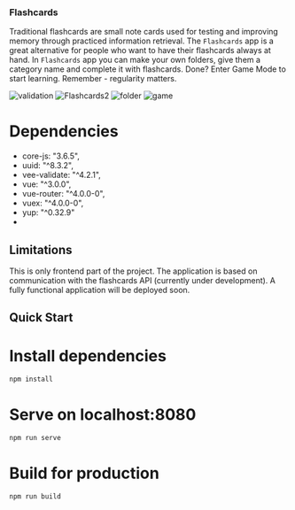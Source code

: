 ### Flashcards

Traditional flashcards are small note cards used for testing 
and   improving   memory   through   practiced  information
retrieval.  The `Flashcards` app is a great alternative for
people who want to have their flashcards always at hand. In 
`Flashcards`  app you can make your own folders,  give them 
a  category  name  and  complete it with flashcards.  Done? 
Enter  Game  Mode to start learning.  Remember - regularity 
matters.

![validation](https://user-images.githubusercontent.com/77439796/115694450-2736f380-a361-11eb-97a9-b98c7c44ea10.PNG)
![Flashcards2](https://user-images.githubusercontent.com/77439796/115693809-8c3e1980-a360-11eb-9361-a30edff20964.gif)
![folder](https://user-images.githubusercontent.com/77439796/115694300-04a4da80-a361-11eb-9f54-bc35be410910.gif)
![game](https://user-images.githubusercontent.com/77439796/115694380-18504100-a361-11eb-8ca7-fd0c2e455e0d.gif)

# Dependencies 
* core-js: "3.6.5",
* uuid: "^8.3.2",
* vee-validate: "^4.2.1",
* vue: "^3.0.0",
* vue-router: "^4.0.0-0",
* vuex: "^4.0.0-0",
* yup: "^0.32.9"
* 
## Limitations

This is only frontend part of the project. The application is 
based   on  communication with  the flashcards API (currently 
under  development).  A fully  functional application will be 
deployed soon.

## Quick Start
# Install dependencies
```
npm install
```
# Serve on localhost:8080
```
npm run serve
```
# Build for production
```
npm run build
```
